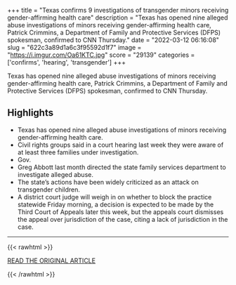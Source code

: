 +++
title = "Texas confirms 9 investigations of transgender minors receiving gender-affirming health care"
description = "Texas has opened nine alleged abuse investigations of minors receiving gender-affirming health care, Patrick Crimmins, a Department of Family and Protective Services (DFPS) spokesman, confirmed to CNN Thursday."
date = "2022-03-12 06:16:08"
slug = "622c3a89d1a6c3f95592d1f7"
image = "https://i.imgur.com/Oa61KTC.jpg"
score = "29139"
categories = ['confirms', 'hearing', 'transgender']
+++

Texas has opened nine alleged abuse investigations of minors receiving gender-affirming health care, Patrick Crimmins, a Department of Family and Protective Services (DFPS) spokesman, confirmed to CNN Thursday.

## Highlights

- Texas has opened nine alleged abuse investigations of minors receiving gender-affirming health care.
- Civil rights groups said in a court hearing last week they were aware of at least three families under investigation.
- Gov.
- Greg Abbott last month directed the state family services department to investigate alleged abuse.
- The state’s actions have been widely criticized as an attack on transgender children.
- A district court judge will weigh in on whether to block the practice statewide Friday morning, a decision is expected to be made by the Third Court of Appeals later this week, but the appeals court dismisses the appeal over jurisdiction of the case, citing a lack of jurisdiction in the case.

---

{{< rawhtml >}}
  <p class="article-category">
    <a target="_blank" href="https://www.cnn.com/2022/03/10/us/texas-nine-investigations-transgender-minors/index.html">READ THE ORIGINAL ARTICLE</a>
  </p>
{{< /rawhtml >}}
